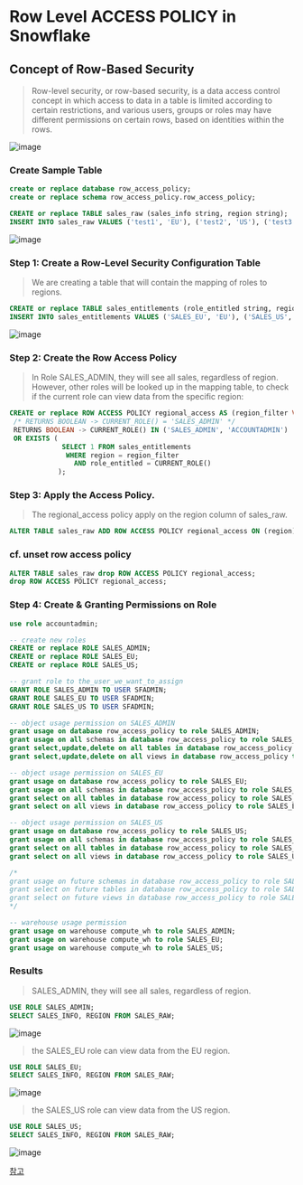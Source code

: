 # Row Level ACCESS POLICY in Snowflake

## Concept of Row-Based Security
> Row-level security, or row-based security, is a data access control concept in which access to data in a table is limited according to certain restrictions, and various users, groups or roles may have different permissions on certain rows, based on identities within the rows.

![image](https://user-images.githubusercontent.com/52474199/184362707-38e93778-8da3-476c-bc16-6a7de6990c6a.png)


### Create Sample Table

```sql
create or replace database row_access_policy;
create or replace schema row_access_policy.row_access_policy;

CREATE or replace TABLE sales_raw (sales_info string, region string); 
INSERT INTO sales_raw VALUES ('test1', 'EU'), ('test2', 'US'), ('test3', 'UK'), ('test4', 'KR'), ('test5', 'JP'); 
```

![image](https://user-images.githubusercontent.com/52474199/184526119-b24349bf-bdda-444b-aebf-945135568b3b.png)




### Step 1: Create a Row-Level Security Configuration Table
> We are creating a table that will contain the mapping of roles to regions.

```sql
CREATE or replace TABLE sales_entitlements (role_entitled string, region string); 
INSERT INTO sales_entitlements VALUES ('SALES_EU', 'EU'), ('SALES_US', 'US'), ('SALES_UK', 'UK'), ('SALES_KR', 'KR'), ('SALES_JP', 'JP');
```
![image](https://user-images.githubusercontent.com/52474199/184526100-7388e85e-e240-4938-866b-b65e67bed482.png)


###  Step 2: Create the Row Access Policy
> In Role SALES_ADMIN, they will see all sales, regardless of region.  
> However, other roles will be looked up in the mapping table, to check if the current role can view data from the specific region:

```sql
CREATE or replace ROW ACCESS POLICY regional_access AS (region_filter VARCHAR) 
 /* RETURNS BOOLEAN -> CURRENT_ROLE() = 'SALES_ADMIN' */
 RETURNS BOOLEAN -> CURRENT_ROLE() IN ('SALES_ADMIN', 'ACCOUNTADMIN')
 OR EXISTS (
             SELECT 1 FROM sales_entitlements   
              WHERE region = region_filter 
                AND role_entitled = CURRENT_ROLE()
            );
```

### Step 3: Apply the Access Policy.
> The regional_access policy apply on the region column of sales_raw.

```sql
ALTER TABLE sales_raw ADD ROW ACCESS POLICY regional_access ON (region);
```

### cf. unset row access policy
```sql
ALTER TABLE sales_raw drop ROW ACCESS POLICY regional_access;
drop ROW ACCESS POLICY regional_access;
```


### Step 4: Create & Granting Permissions on Role

```sql
use role accountadmin;

-- create new roles
CREATE or replace ROLE SALES_ADMIN;
CREATE or replace ROLE SALES_EU;
CREATE or replace ROLE SALES_US;

-- grant role to the_user_we_want_to_assign
GRANT ROLE SALES_ADMIN TO USER SFADMIN;
GRANT ROLE SALES_EU TO USER SFADMIN;
GRANT ROLE SALES_US TO USER SFADMIN;

-- object usage permission on SALES_ADMIN
grant usage on database row_access_policy to role SALES_ADMIN;
grant usage on all schemas in database row_access_policy to role SALES_ADMIN;
grant select,update,delete on all tables in database row_access_policy to role SALES_ADMIN;
grant select,update,delete on all views in database row_access_policy to role SALES_ADMIN;

-- object usage permission on SALES_EU
grant usage on database row_access_policy to role SALES_EU;
grant usage on all schemas in database row_access_policy to role SALES_EU;
grant select on all tables in database row_access_policy to role SALES_EU;
grant select on all views in database row_access_policy to role SALES_EU;

-- object usage permission on SALES_US
grant usage on database row_access_policy to role SALES_US;
grant usage on all schemas in database row_access_policy to role SALES_US;
grant select on all tables in database row_access_policy to role SALES_US;
grant select on all views in database row_access_policy to role SALES_US;

/*
grant usage on future schemas in database row_access_policy to role SALES_ADMIN;
grant select on future tables in database row_access_policy to role SALES_ADMIN;
grant select on future views in database row_access_policy to role SALES_ADMIN;
*/

-- warehouse usage permission
grant usage on warehouse compute_wh to role SALES_ADMIN;
grant usage on warehouse compute_wh to role SALES_EU;
grant usage on warehouse compute_wh to role SALES_US;

```

### Results
> SALES_ADMIN, they will see all sales, regardless of region. 
```sql
USE ROLE SALES_ADMIN;
SELECT SALES_INFO, REGION FROM SALES_RAW;
```
![image](https://user-images.githubusercontent.com/52474199/184526832-a9350566-1765-47de-b74b-7f78887cb6fe.png)

> the SALES_EU role can view data from the EU region.
```sql
USE ROLE SALES_EU;
SELECT SALES_INFO, REGION FROM SALES_RAW;
```
![image](https://user-images.githubusercontent.com/52474199/184526858-375bce49-2923-4630-96b2-1808af8bce8e.png)

> the SALES_US role can view data from the US region.
```sql
USE ROLE SALES_US;
SELECT SALES_INFO, REGION FROM SALES_RAW;
```

![image](https://user-images.githubusercontent.com/52474199/184526887-4f66514b-14b0-4e80-ad40-728bc9356236.png)

[참고](https://blog.satoricyber.com/snowflake-row-level-sec/)
